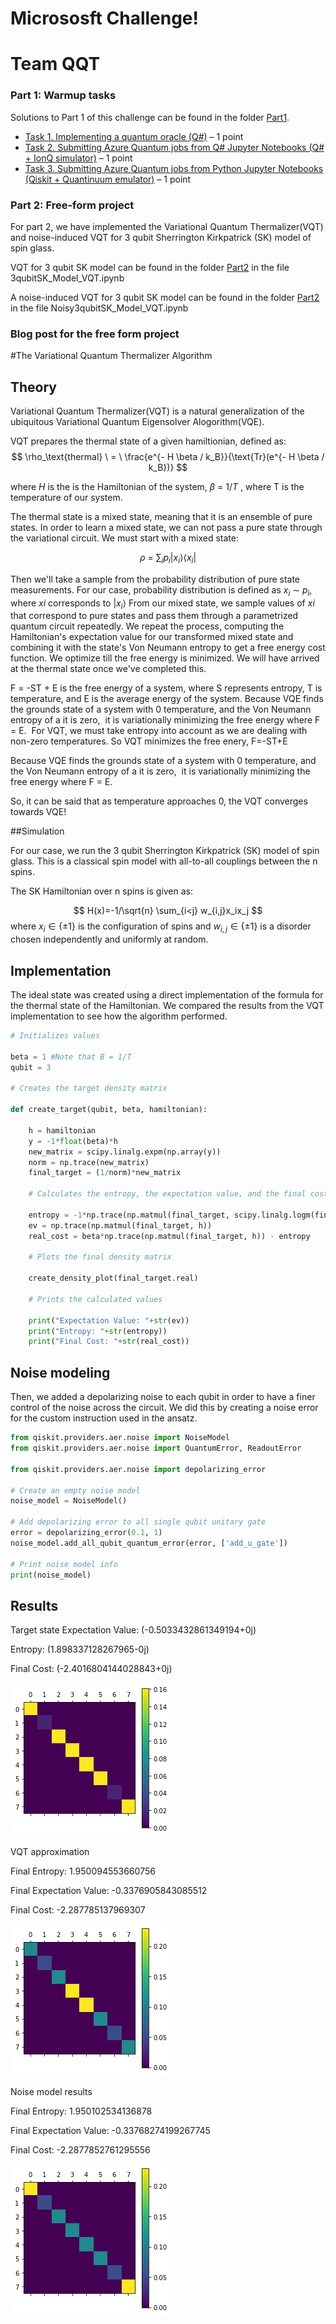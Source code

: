# Micrososft Challenge!

# Team QQT

### Part 1: Warmup tasks
Solutions to Part 1 of this challenge can be found in the folder [Part1](./Part1).
* [Task 1. Implementing a quantum oracle (Q#)](./Part1/Task1_QuantumOracleQsharp.ipynb) – 1 point
* [Task 2. Submitting Azure Quantum jobs from Q# Jupyter Notebooks (Q# + IonQ simulator)](./Part1/Task2_DeutschAlgorithmQsharpIonQ.ipynb) – 1 point
* [Task 3. Submitting Azure Quantum jobs from Python Jupyter Notebooks (Qiskit + Quantinuum emulator)](./Part1/Task3_QrngQiskitQuantinuum.ipynb) – 1 point

### Part 2: Free-form project
For part 2, we have implemented the Variational Quantum Thermalizer(VQT) and noise-induced VQT for 3 qubit Sherrington Kirkpatrick (SK) model of spin glass.
 
VQT for 3 qubit SK model can be found in  the folder [Part2](./Part2) in the file 3qubitSK_Model_VQT.ipynb

A noise-induced VQT for 3 qubit SK model can be found in  the folder [Part2](./Part2) in the file Noisy3qubitSK_Model_VQT.ipynb



### Blog post for the free form project
#The Variational Quantum Thermalizer Algorithm


## Theory
Variational Quantum Thermalizer(VQT) is a natural generalization of the ubiquitous Variational Quantum Eigensolver Alogorithm(VQE).

VQT prepares the thermal state of a given hamiltionian, defined as:
$$
\rho_\text{thermal} \ = \ \frac{e^{- H \beta / k_B}}{\text{Tr}(e^{- H \beta / k_B})}
$$

where $H$ is the is the Hamiltonian of the system, $\beta \ = \ 1/T$ , where T 
is the temperature of our system.

The thermal state is a mixed state, meaning that it is an ensemble of pure states.
In order to learn a mixed state, we can not pass a pure state through the variational circuit. We must start with a mixed state:

$$
\rho \ = \ \displaystyle\sum_{i} p_i |x_i\rangle \langle x_i|
$$

Then we'll take a sample from the probability distribution of pure state measurements.
For our case,  probability distribution is defined as $x_i \ \sim \ p_i$, where $xi$ corresponds to $|x_i\rangle$
From our mixed state, we sample values of $xi$ that correspond to pure states and pass them through a parametrized quantum circuit repeatedly. We repeat the process, computing the Hamiltonian's expectation value for our transformed mixed state and combining it with the state's Von Neumann entropy to get a free energy cost function. We optimize till the free energy is minimized. We will have arrived at the thermal state once we've completed this.



F = -ST + E is the free energy of a system, where S represents entropy, T is temperature, and E is the average energy of the system. Because VQE finds the grounds state of a system with  0 temperature, and the Von Neumann entropy of a it is zero,  it is variationally minimizing the free energy where F = E. 
For VQT, we must take entropy into account as we are dealing with non-zero temperatures. So VQT minimizes the free enery,    F=-ST+E

Because VQE finds the grounds state of a system with  0 temperature, and the Von Neumann entropy of a it is zero,  it is variationally minimizing the free energy where F = E. 

So, it can be said that as temperature approaches 0, the VQT converges towards VQE!

##Simulation

For our case, we run the 3 qubit Sherrington Kirkpatrick (SK) model of spin glass. This is a classical
spin model with all-to-all couplings between the n spins.

The SK Hamiltonian over n spins is given as: 

$$
H(x)=-1/\sqrt{n} \sum_{i<j} w_{i,j}x_ix_j
$$
 where $x_i\in\{\pm 1\}$ is the configuration of spins and $w_{i,j}\in\{\pm 1\}$ is a disorder chosen independently and uniformly at random.

## Implementation

The ideal state was created using a direct implementation of the formula for the thermal state of the Hamiltonian. We compared the results from the VQT implementation to see how the algorithm performed.

```python
# Initializes values

beta = 1 #Note that B = 1/T
qubit = 3

# Creates the target density matrix

def create_target(qubit, beta, hamiltonian):

    h = hamiltonian
    y = -1*float(beta)*h
    new_matrix = scipy.linalg.expm(np.array(y))
    norm = np.trace(new_matrix)
    final_target = (1/norm)*new_matrix

    # Calculates the entropy, the expectation value, and the final cost

    entropy = -1*np.trace(np.matmul(final_target, scipy.linalg.logm(final_target)))
    ev = np.trace(np.matmul(final_target, h))
    real_cost = beta*np.trace(np.matmul(final_target, h)) - entropy

    # Plots the final density matrix

    create_density_plot(final_target.real)

    # Prints the calculated values

    print("Expectation Value: "+str(ev))
    print("Entropy: "+str(entropy))
    print("Final Cost: "+str(real_cost))

```
## Noise modeling

Then, we added a depolarizing noise to each qubit in order to have a finer control of the noise across the circuit. We did this by creating a noise error for the custom instruction used in the ansatz.

```python
from qiskit.providers.aer.noise import NoiseModel
from qiskit.providers.aer.noise import QuantumError, ReadoutError

from qiskit.providers.aer.noise import depolarizing_error

# Create an empty noise model
noise_model = NoiseModel()

# Add depolarizing error to all single qubit unitary gate
error = depolarizing_error(0.1, 1)
noise_model.add_all_qubit_quantum_error(error, ['add_u_gate'])

# Print noise model info
print(noise_model)
```

## Results
Target state
Expectation Value: (-0.5033432861349194+0j)

Entropy: (1.898337128267965-0j)

Final Cost: (-2.4016804144028843+0j)

![target.png](figures/target.png)

VQT approximation

Final Entropy: 1.950094553660756

Final Expectation Value: -0.3376905843085512

Final Cost: -2.287785137969307

![vqt.png](figures/vqt.png)

Noise model results

Final Entropy: 1.950102534136878

Final Expectation Value: -0.33768274199267745

Final Cost: -2.2877852761295556

![noise.png](figures/noise.png)
